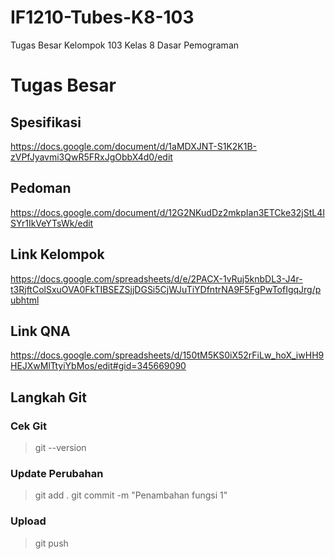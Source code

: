 # IF1210-Tubes-K8-103
Tugas Besar Kelompok 103 Kelas 8 Dasar Pemograman

# Tugas Besar

## Spesifikasi

https://docs.google.com/document/d/1aMDXJNT-S1K2K1B-zVPfJyavmi3QwR5FRxJgObbX4d0/edit

## Pedoman

https://docs.google.com/document/d/12G2NKudDz2mkpIan3ETCke32jStL4ISYr1IkVeYTsWk/edit

## Link Kelompok

https://docs.google.com/spreadsheets/d/e/2PACX-1vRuj5knbDL3-J4r-t3RjftColSxuOVA0FkTIBSEZSjjDGSi5CjWJuTiYDfntrNA9F5FgPwTofIgqJrg/pubhtml

## Link QNA

https://docs.google.com/spreadsheets/d/150tM5KS0iX52rFiLw_hoX_iwHH9HEJXwMlTtyiYbMos/edit#gid=345669090

## Langkah Git

### Cek Git
> git --version
### Update Perubahan
> git add .
> git commit -m "Penambahan fungsi 1"

### Upload
> git push